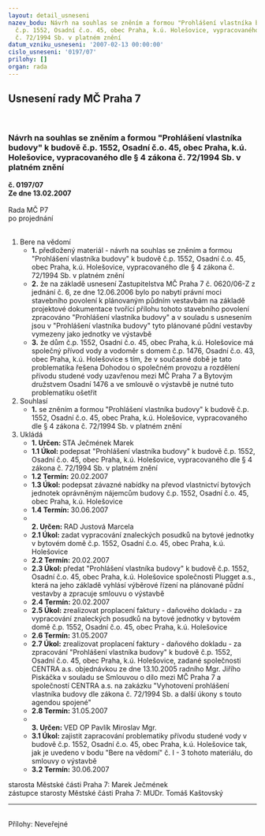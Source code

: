 ```yaml
---
layout: detail_usneseni
nazev_bodu: Návrh na souhlas se zněním a formou "Prohlášení vlastníka budovy" k budově
  č.p. 1552, Osadní č.o. 45, obec Praha, k.ú. Holešovice, vypracovaného dle § 4 zákona
  č. 72/1994 Sb. v platném znění
datum_vzniku_usneseni: '2007-02-13 00:00:00'
cislo_usneseni: '0197/07'
prilohy: []
organ: rada
---
```

<div id="ucUsn_pList" class="usn">
	<span><h2>Usnesení rady MČ Praha 7 </h2>
<br></span><div class="standBody">
<span><h3>Návrh na souhlas se zněním a formou "Prohlášení vlastníka budovy" k budově č.p. 1552, Osadní č.o. 45, obec Praha, k.ú. Holešovice, vypracovaného dle § 4 zákona č. 72/1994 Sb. v platném znění</h3></span><div class="center">
		<strong>č. 0197/07</strong><br>
	</div>
<div class="center">
		<strong>Ze dne 13.02.2007</strong><br><br>
	</div>Rada MČ P7<br> po projednání<br><br><ol>
<li>Bere na vědomí<ul>
<li>
<strong>1.</strong> předložený materiál - návrh na souhlas se zněním a formou "Prohlášení vlastníka budovy" k budově č.p. 1552, Osadní č.o. 45, obec Praha, k.ú. Holešovice, vypracovaného dle § 4 zákona č. 72/1994 Sb. v platném znění</li>
<li>
<strong>2.</strong> že na základě usnesení Zastupitelstva MČ Praha 7 č. 0620/06-Z z jednání č. 6, ze dne 12.06.2006 bylo po nabytí právní moci stavebního povolení k plánovaným půdním vestavbám na základě projektové dokumentace tvořící přílohu tohoto stavebního povolení zpracováno "Prohlášení vlastníka budovy" a v souladu s usnesením jsou v "Prohlášení vlastníka budovy" tyto plánované půdní vestavby vymezeny jako jednotky ve výstavbě</li>
<li>
<strong>3.</strong> že dům č.p. 1552, Osadní č.o. 45, obec Praha, k.ú. Holešovice má společný přívod vody a vodoměr s domem č.p. 1476, Osadní č.o. 43, obec Praha, k.ú. Holešovice s tím, že v současné době je tato problematika řešena Dohodou  o společném provozu a rozdělení přívodu studené vody uzavřenou mezi MČ Praha 7 a Bytovým družstvem Osadní 1476 a ve smlouvě o výstavbě je nutné tuto problematiku ošetřit</li>
</ul>
</li>
<li>Souhlasí<ul><li>
<strong>1.</strong> se zněním a formou "Prohlášení vlastníka budovy" k budově č.p. 1552, Osadní č.o. 45, obec Praha, k.ú. Holešovice, vypracovaného dle § 4 zákona č. 72/1994 Sb. v platném znění</li></ul>
</li>
<li>Ukládá<ul>
<li>
<strong>1. Určen: </strong>STA Ječmének Marek</li>
<li>
<strong>1.1 Úkol: </strong>podepsat "Prohlášení vlastníka budovy" k budově č.p. 1552, Osadní č.o. 45, obec Praha, k.ú. Holešovice, vypracovaného dle § 4 zákona č. 72/1994 Sb. v platném znění</li>
<li>
<strong>1.2 Termín: </strong>20.02.2007</li>
<li>
<strong>1.3 Úkol: </strong>podepsat závazné nabídky na převod vlastnictví bytových jednotek oprávněným nájemcům budovy č.p. 1552, Osadní č.o. 45, obec Praha, k.ú. Holešovice</li>
<li>
<strong>1.4 Termín: </strong>30.06.2007</li>
<li>
<strong><br>2. Určen: </strong>RAD Justová Marcela</li>
<li>
<strong>2.1 Úkol: </strong>zadat vypracování znaleckých posudků na bytové jednotky v bytovém domě č.p. 1552, Osadní č.o. 45, obec Praha, k.ú. Holešovice</li>
<li>
<strong>2.2 Termín: </strong>20.02.2007</li>
<li>
<strong>2.3 Úkol: </strong>předat "Prohlášení vlastníka budovy" k budově č.p. 1552, Osadní č.o. 45, obec Praha, k.ú. Holešovice společnosti Plugget a.s., která na jeho základě vyhlásí výběrové řízení na plánované půdní vestavby a zpracuje smlouvu o výstavbě</li>
<li>
<strong>2.4 Termín: </strong>20.02.2007</li>
<li>
<strong>2.5 Úkol: </strong>zrealizovat proplacení faktury - daňového dokladu - za vypracování znaleckých posudků na bytové jednotky v bytovém domě č.p. 1552, Osadní č.o. 45, obec Praha, k.ú. Holešovice</li>
<li>
<strong>2.6 Termín: </strong>31.05.2007</li>
<li>
<strong>2.7 Úkol: </strong>zrealizovat proplacení faktury - daňového dokladu - za zpracování "Prohlášení vlastníka budovy" k budově č.p. 1552, Osadní č.o. 45, obec Praha, k.ú. Holešovice, zadané společnosti CENTRA a.s. objednávkou ze dne  13.10.2005 radního Mgr. Jiřího Piskáčka v souladu se Smlouvou o dílo mezi MČ Praha 7 a společností CENTRA a.s. na zakázku "Vyhotovení prohlášení vlastníka budovy dle zákona č. 72/1994 Sb. a další úkony s touto agendou spojené"</li>
<li>
<strong>2.8 Termín: </strong>31.05.2007</li>
<li>
<strong><br>3. Určen: </strong>VED OP Pavlík Miroslav Mgr.</li>
<li>
<strong>3.1 Úkol: </strong>zajistit zapracování problematiky přívodu studené vody v budově č.p. 1552, Osadní č.o. 45, obec Praha, k.ú. Holešovice tak, jak je uvedeno v bodu "Bere na vědomí" č. I - 3  tohoto materiálu, do smlouvy o výstavbě </li>
<li>
<strong>3.2 Termín: </strong>30.06.2007</li>
</ul>
</li>
</ol>starosta Městské části Praha 7: Marek Ječmének<br>zástupce starosty Městské části Praha 7: MUDr. Tomáš Kaštovský <hr>
<br>Přílohy: Neveřejné</div>
</div>